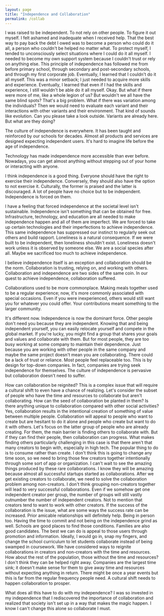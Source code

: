 ```yaml
---
layout: page
title: "Independence and Collaboration"
permalink: /collab
---
```


I was raised to be independent. To not rely on other people. To figure it out myself. I felt ashamed and inadequate when I received help. That the best way to pay back the debt I owed was to become a person who could do it all, a person who couldn't be helped no matter what. To protect myself, I tended to unconsciously select situations where I could do it all myself. I needed to become my own support system because I couldn't trust or rely on anything else. This principle of independence has followed me from before primary school, through secondary and post-secondary schools, and through my first corporate job. Eventually, I learned that I couldn't do it all myself. This was a minor setback; I just needed to acquire more skills and experience. Eventually, I learned that even if I had the skills and experience, I still wouldn't be able do it all myself. Okay. But what if there were more of me, like a whole legion of us? But wouldn't we all have the same blind spots? That's a big problem. What if there was variation among the individuals? Then we would need to evaluate each variant and their interactions with other variants and their environment. That kind of sounds like evolution. Can you please take a look outside. Variants are already here. But what are they doing?

The culture of independence is everywhere. It has been taught and reinforced by our schools for decades. Almost all products and services are designed expecting independent users. It's hard to imagine life before the age of independence.

Technology has made independence more accessible than ever before. Nowadays, you can get almost anything without stepping out of your home or interacting with anyone.

I think independence is a good thing. Everyone should have the right to exercise their independence. Conversely, they should also have the option to not exercise it. Culturally, the former is praised and the latter is discouraged. A lot of people have no choice but to be independent. Independence is forced on them.

I have a feeling that forced independence at the societal level isn't sustainable. Independence isn't something that can be obtained for free. Infrastructure, technology, and education are all needed to make independence happen and all of them are imperfect. We are forced to take up certain technologies and their imperfections to achieve independence. This same independence has suppressed our instinct to regularly seek out others and build rapport. Loneliness is a natural consequence. If we were built to be independent, then loneliness shouldn't exist. Loneliness doesn't work unless it is observed by someone else. We are a social species after all. Maybe we sacrificed too much to achieve independence.

I believe independence itself is an exception and collaboration should be the norm. Collaboration is trusting, relying on, and working with others. Collaboration and independence are two sides of the same coin. In our quest to achieve independence, collaboration suffered.

Collaborations used to be more commonplace. Making meals together used to be a regular experience; now, it's more commonly associated with special occasions. Even if you were inexperienced, others would still want you for whatever you could offer. Your contributions meant something to the larger community.

It's different now. Independence is now the dominant force. Other people don't need you because they are independent. Knowing that and being independent yourself, you can easily relocate yourself and compete in the global market. If you're lucky, you might find a group that shares your goals and values and collaborate with them. But for most people, they are too busy working at some company to maintain their dependence. Just because you are working with other people in the same company and maybe the same project doesn't mean you are collaborating. There could be a lack of trust or reliance. Most people feel replaceable too. This is by design for top-down companies. In fact, companies are trying seek independence for themselves. The culture of independence is pervasive but collaboration doesn't need to suffer.

How can collaboration be reignited? This is a complex issue that will require a cultural shift to even have a chance of realizing. Let's consider the subset of people who have the time and resources to collaborate but aren't collaborating. How can the seed of collaboration be planted in them? Is there anything unique to collaboration compared with other social activities? Yes, collaboration results in the intentional creation of something of value between multiple people. Collaboration will appeal to people who want to create but are hesitant to do it alone and people who create but want to do it with others. Let's focus on the latter group of people who are already creating. For them, the main barrier is finding others to collaborate with. But if they can find their people, then collaboration can progress. What makes finding others particularly challenging in this case is that there aren't that many creators to begin with, especially in high tech. The popular thing to do is to consume rather than create. I don't think this is going to change any time soon, so we need to bring those few creators together intentionally through some sort of app or organization. I can't wait to see the amazing things produced by these rare collaborations. I know they will be amazing because almost all successful startups started as collaborations. After we get existing creators to collaborate, we need to solve the collaboration problem among non-creators. I don't think grouping non-creators together will lead to very successful collaborations. Even if we somehow get one independent creator per group, the number of groups will still vastly outnumber the number of independent creators. Not to mention that creators tend to want to work with other creators. If the success of the collaboration is the issue, what are some ways the success rate can be increased. Prior amicable relationships will definitely help. Being in person too. Having the time to commit and not being on the independence grind as well. Schools are good places to find those conditions. Families are also good candidates. The best we can do is appeal to those users through promotion and information. Ideally, I would go in, snap my fingers, and change the school curriculum to let students collaborate instead of being swamped in coursework. We have considered ways to reignite collaborations in creators and non-creators with the time and resources. How about the rest of the population, those without the time and resources? I don't think they can be helped right away. Companies are the largest time sink; it doesn't make sense for them to give away time and resources without expecting anything in return. There might be once a year events but this is far from the regular frequency people need. A cultural shift needs to happen collaboration to prosper.

What does all this have to do with my independence? I was so invested in my independence that I rediscovered the importance of collaboration and realized that society isn't set up in a way that makes the magic happen. I know I can't change this alone so collaborate I must.
